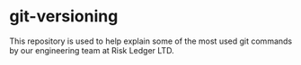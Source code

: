 # git-versioning

This repository is used to help explain some of the most used git commands by our engineering team at Risk Ledger LTD.
